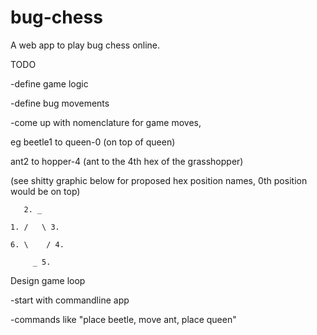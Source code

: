 # bug-chess
A web app to play bug chess online.

TODO

-define game logic

-define bug movements

-come up with nomenclature for game moves,

  eg beetle1 to queen-0 (on top of queen)
  
  ant2 to hopper-4 (ant to the 4th hex of the grasshopper)
     
   (see shitty graphic below for proposed hex position names, 0th position would be on top)
     
       2. _
     
    1. /   \ 3.
      
    6. \    / 4.
      
         _ 5.
      
Design game loop

-start with commandline app

-commands like "place beetle, move ant, place queen"
